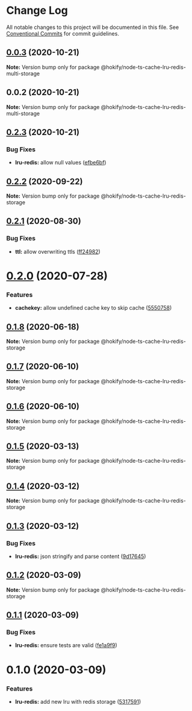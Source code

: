 # Change Log

All notable changes to this project will be documented in this file.
See [Conventional Commits](https://conventionalcommits.org) for commit guidelines.

## [0.0.3](https://github.com/hokify/node-ts-cache/compare/@hokify/node-ts-cache-lru-redis-multi-storage@0.0.2...@hokify/node-ts-cache-lru-redis-multi-storage@0.0.3) (2020-10-21)

**Note:** Version bump only for package @hokify/node-ts-cache-lru-redis-multi-storage





## 0.0.2 (2020-10-21)

**Note:** Version bump only for package @hokify/node-ts-cache-lru-redis-multi-storage





## [0.2.3](https://github.com/hokify/node-ts-cache/compare/@hokify/node-ts-cache-lru-redis-storage@0.2.2...@hokify/node-ts-cache-lru-redis-storage@0.2.3) (2020-10-21)


### Bug Fixes

* **lru-redis:** allow null values ([efbe6bf](https://github.com/hokify/node-ts-cache/commit/efbe6bfdf1af6ca649bceaae2f2da4722d8dd742))





## [0.2.2](https://github.com/hokify/node-ts-cache/compare/@hokify/node-ts-cache-lru-redis-storage@0.2.1...@hokify/node-ts-cache-lru-redis-storage@0.2.2) (2020-09-22)

**Note:** Version bump only for package @hokify/node-ts-cache-lru-redis-storage





## [0.2.1](https://github.com/hokify/node-ts-cache/compare/@hokify/node-ts-cache-lru-redis-storage@0.2.0...@hokify/node-ts-cache-lru-redis-storage@0.2.1) (2020-08-30)


### Bug Fixes

* **ttl:** allow overwriting ttls ([ff24982](https://github.com/hokify/node-ts-cache/commit/ff249827995bac6942c5492ac343702b60ec5b76))





# [0.2.0](https://github.com/hokify/node-ts-cache/compare/@hokify/node-ts-cache-lru-redis-storage@0.1.8...@hokify/node-ts-cache-lru-redis-storage@0.2.0) (2020-07-28)


### Features

* **cachekey:** allow undefined cache key to skip cache ([5550758](https://github.com/hokify/node-ts-cache/commit/555075821c6e581aebb41c76cb6b81fe56724f98))





## [0.1.8](https://github.com/hokify/node-ts-cache/compare/@hokify/node-ts-cache-lru-redis-storage@0.1.7...@hokify/node-ts-cache-lru-redis-storage@0.1.8) (2020-06-18)

**Note:** Version bump only for package @hokify/node-ts-cache-lru-redis-storage





## [0.1.7](https://github.com/hokify/node-ts-cache/compare/@hokify/node-ts-cache-lru-redis-storage@0.1.6...@hokify/node-ts-cache-lru-redis-storage@0.1.7) (2020-06-10)

**Note:** Version bump only for package @hokify/node-ts-cache-lru-redis-storage





## [0.1.6](https://github.com/hokify/node-ts-cache/compare/@hokify/node-ts-cache-lru-redis-storage@0.1.5...@hokify/node-ts-cache-lru-redis-storage@0.1.6) (2020-06-10)

**Note:** Version bump only for package @hokify/node-ts-cache-lru-redis-storage





## [0.1.5](https://github.com/hokify/node-ts-cache/compare/@hokify/node-ts-cache-lru-redis-storage@0.1.4...@hokify/node-ts-cache-lru-redis-storage@0.1.5) (2020-03-13)

**Note:** Version bump only for package @hokify/node-ts-cache-lru-redis-storage





## [0.1.4](https://github.com/hokify/node-ts-cache/compare/@hokify/node-ts-cache-lru-redis-storage@0.1.3...@hokify/node-ts-cache-lru-redis-storage@0.1.4) (2020-03-12)

**Note:** Version bump only for package @hokify/node-ts-cache-lru-redis-storage





## [0.1.3](https://github.com/hokify/node-ts-cache/compare/@hokify/node-ts-cache-lru-redis-storage@0.1.2...@hokify/node-ts-cache-lru-redis-storage@0.1.3) (2020-03-12)


### Bug Fixes

* **lru-redis:** json stringify and parse content ([9d17645](https://github.com/hokify/node-ts-cache/commit/9d176451e2f0bdee600c8b85ea73de100e133571))





## [0.1.2](https://github.com/hokify/node-ts-cache/compare/@hokify/node-ts-cache-lru-redis-storage@0.1.1...@hokify/node-ts-cache-lru-redis-storage@0.1.2) (2020-03-09)

**Note:** Version bump only for package @hokify/node-ts-cache-lru-redis-storage





## [0.1.1](https://github.com/hokify/node-ts-cache/compare/@hokify/node-ts-cache-lru-redis-storage@0.1.0...@hokify/node-ts-cache-lru-redis-storage@0.1.1) (2020-03-09)


### Bug Fixes

* **lru-redis:** ensure tests are valid ([fe1a9f9](https://github.com/hokify/node-ts-cache/commit/fe1a9f9fb0ae3a7506aa3dee2be454902c0c0564))





# 0.1.0 (2020-03-09)


### Features

* **lru-redis:** add new lru with redis storage ([5317591](https://github.com/hokify/node-ts-cache/commit/53175912341ca5b8f3306e4167795e74257d4749))
